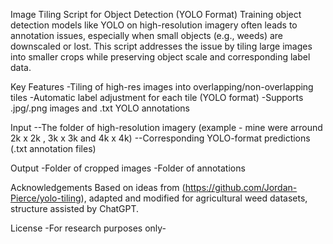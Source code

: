Image Tiling Script for Object Detection (YOLO Format)
Training object detection models like YOLO on high-resolution imagery often leads to annotation issues, especially when small objects (e.g., weeds) are downscaled or lost.
This script addresses the issue by tiling large images into smaller crops while preserving object scale and corresponding label data.

Key Features
-Tiling of high-res images into overlapping/non-overlapping tiles
-Automatic label adjustment for each tile (YOLO format)
-Supports .jpg/.png images and .txt YOLO annotations

Input
--The folder of high-resolution imagery (example - mine were arround 2k x 2k , 3k x 3k and 4k x 4k)
--Corresponding YOLO-format predictions (.txt annotation files)

Output
-Folder of cropped images
-Folder of annotations 

Acknowledgements
Based on ideas from (https://github.com/Jordan-Pierce/yolo-tiling), adapted and modified for agricultural weed datasets, structure assisted by ChatGPT.

License
-For research purposes only-
